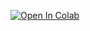 [![Open In Colab](https://colab.research.google.com/assets/colab-badge.svg)](https://colab.research.google.com/github/rezakarbasi/Course_RL_S2021/blob/main/2-%20n%20armed%20bandit/2-%20Multi%20armed%20bandit.ipynb)
